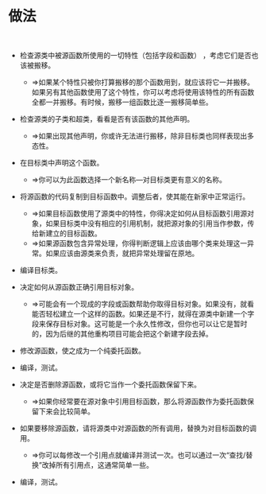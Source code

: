 # 做法

<br>

- 检查源类中被源函数所使用的一切特性（包括字段和函数） ，考虑它们是否也该被搬移。
  - ⇒如果某个特性只被你打算搬移的那个函数用到，就应该将它一并搬移。如果另有其他函数使用了这个特性，你可以考虑将使用该特性的所有函数全都一并搬移。有时候，搬移一组函数比逐一搬移简单些。
- 检查源类的子类和超类，看看是否有该函数的其他声明。
  - ⇒如果出现其他声明，你或许无法进行搬移，除非目标类也同样表现出多态性。
- 在目标类中声明这个函数。
  - ⇒你可以为此函数选择一个新名称—对目标类更有意义的名称。
- 将源函数的代码复制到目标函数中。调整后者，使其能在新家中正常运行。
  - ⇒如果目标函数使用了源类中的特性，你得决定如何从目标函数引用源对象，如果目标类中没有相应的引用机制，就把源对象的引用当作参数，传给新建立的目标函数。
  - ⇒如果源函数包含异常处理，你得判断逻辑上应该由哪个类来处理这一异常。如果应该由源类来负责，就把异常处理留在原地。

- 编译目标类。
- 决定如何从源函数正确引用目标对象。
  - ⇒可能会有一个现成的字段或函数帮助你取得目标对象。如果没有，就看能否轻松建立一个这样的函数。如果还是不行，就得在源类中新建一个字段来保存目标对象。这可能是一个永久性修改，但你也可以让它是暂时的，因为后继的其他重构项目可能会把这个新建字段去掉。
- 修改源函数，使之成为一个纯委托函数。
- 编译，测试。
- 决定是否删除源函数，或将它当作一个委托函数保留下来。
  - ⇒如果你经常要在源对象中引用目标函数，那么将源函数作为委托函数保留下来会比较简单。
- 如果要移除源函数，请将源类中对源函数的所有调用，替换为对目标函数的调用。
  - ⇒你可以每修改一个引用点就编译并测试一次。也可以通过一次“查找/替换”改掉所有引用点，这通常简单一些。
- 编译，测试。

<br>

